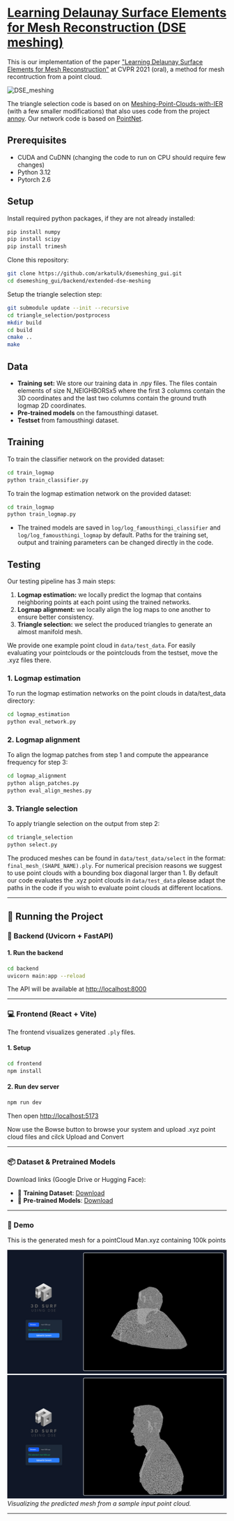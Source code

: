 # [Learning Delaunay Surface Elements for Mesh Reconstruction (DSE meshing)](http://www.lix.polytechnique.fr/Labo/Marie-Julie.RAKOTOSAONA/dse_meshing.html)
This is our implementation of the paper ["Learning Delaunay Surface Elements for Mesh Reconstruction"](https://arxiv.org/abs/2012.01203) at CVPR 2021 (oral), a method for mesh recontruction from a point cloud.


![DSE_meshing](img/dse_meshing_teaser.png "DSE meshing")


The triangle selection code is based on  on [Meshing-Point-Clouds-with-IER](https://github.com/Colin97/Point2Mesh) (with a few smaller modifications) that also uses code from the project [annoy](https://github.com/spotify/annoy). Our network code is based on [PointNet](https://github.com/charlesq34/pointnet).

## Prerequisites
* CUDA and CuDNN (changing the code to run on CPU should require few changes)
* Python 3.12
* Pytorch 2.6

## Setup
Install required python packages, if they are not already installed:
``` bash
pip install numpy
pip install scipy
pip install trimesh
```


Clone this repository:
``` bash
git clone https://github.com/arkatulk/dsemeshing_gui.git
cd dsemeshing_gui/backend/extended-dse-meshing
```

Setup the triangle selection step:
``` bash
git submodule update --init --recursive
cd triangle_selection/postprocess
mkdir build
cd build
cmake ..
make
```



 ## Data


- **Training set:** We store our training data in  .npy files. The files contain elements of size N_NEIGHBORSx5 where the first 3 columns contain the 3D coordinates and the last two columns contain the ground truth logmap 2D coordinates. 
- **Pre-trained models** on the famousthingi dataset.
- **Testset** from famousthingi dataset.


## Training
To train the classifier network on the provided dataset:
``` bash
cd train_logmap
python train_classifier.py
```

To train the logmap estimation network on the provided dataset:
``` bash
cd train_logmap
python train_logmap.py
```

- The trained models are saved in `log/log_famousthingi_classifier` and `log/log_famousthingi_logmap` by default. Paths for the training set, output and training parameters can be changed directly in the code.



## Testing
Our testing pipeline has 3 main steps:
1.  **Logmap estimation:** we locally predict the logmap that contains neighboring points at each point using the trained networks.
2. **Logmap alignment:** we locally align the log maps to one another to ensure better consistency.
3. **Triangle selection:** we select the produced triangles to generate an almost manifold mesh.

We provide one example point cloud in `data/test_data`. For easily evaluating your pointclouds or the pointclouds from the testset, move the .xyz files there.

### 1. Logmap estimation

To run the logmap estimation networks on the point clouds in data/test_data directory:
``` bash
cd logmap_estimation
python eval_network.py
```

### 2. Logmap alignment

To align the logmap patches from step 1 and compute the appearance frequency for step 3:
``` bash
cd logmap_alignment
python align_patches.py
python eval_align_meshes.py
```

### 3. Triangle selection

To apply triangle selection on the output from step 2:
``` bash
cd triangle_selection
python select.py
```
The produced meshes can be found in `data/test_data/select` in the format: `final_mesh_(SHAPE_NAME).ply`. For numerical precision reasons we suggest to use point clouds with a bounding box diagonal larger than 1. By default our code evaluates the .xyz point clouds in `data/test_data` please adapt the paths in the code if you wish to evaluate  point clouds at different locations.



---



## 🚀 Running the Project

### 🔧 Backend (Uvicorn + FastAPI)


#### 1. Run the backend

```bash
cd backend
uvicorn main:app --reload
```

The API will be available at [http://localhost:8000](http://localhost:8000)

---

### 💻 Frontend (React + Vite)

The frontend visualizes generated `.ply` files.

#### 1. Setup

```bash
cd frontend
npm install
```

#### 2. Run dev server

```bash
npm run dev
```

Then open [http://localhost:5173](http://localhost:5173)

Now use the Bowse button to browse your system and upload .xyz point cloud files and cilck Upload and Convert

---

### 📦 Dataset & Pretrained Models

Download links (Google Drive or Hugging Face):

- 📁 **Training Dataset**: [Download](#)
- 🤖 **Pre-trained Models**: [Download](#)

---

### 📸 Demo

This is the generated mesh for a pointCloud Man.xyz containing 100k points


![DSE_meshing](img/demo_image1.jpg "Demo Image 1")  
![DSE_meshing](img/demo_image2.jpg "Demo Image 2")  
*Visualizing the predicted mesh from a sample input point cloud.*


---


